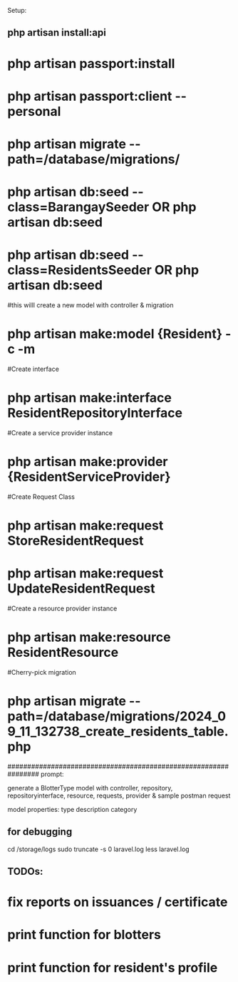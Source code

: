 Setup:
## php artisan install:api 
# php artisan passport:install
# php artisan passport:client --personal
# php artisan migrate --path=/database/migrations/
# php artisan db:seed --class=BarangaySeeder OR php artisan db:seed
# php artisan db:seed --class=ResidentsSeeder OR php artisan db:seed

#this willl create a new model with controller & migration
# php artisan make:model {Resident} -c -m 

#Create interface
# php artisan make:interface ResidentRepositoryInterface

#Create a service provider instance
# php artisan make:provider {ResidentServiceProvider}

#Create Request Class
# php artisan make:request StoreResidentRequest
# php artisan make:request UpdateResidentRequest

#Create a resource provider instance
# php artisan make:resource ResidentResource

#Cherry-pick migration
# php artisan migrate --path=/database/migrations/2024_09_11_132738_create_residents_table.php

################################################################
prompt: 

generate a BlotterType model with controller, repository, repositoryinterface, resource, requests, provider & sample postman request

model properties:
type
description
category


## for debugging
cd /storage/logs
sudo truncate -s 0 laravel.log
less laravel.log




## TODOs:
# fix reports on issuances / certificate
# print function for blotters
# print function for resident's profile
